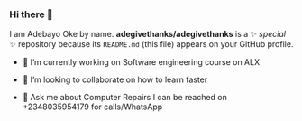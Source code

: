 ### Hi there 👋
I am Adebayo Oke by name.
**adegivethanks/adegivethanks** is a ✨ _special_ ✨ repository because its `README.md` (this file) appears on your GitHub profile.
- 🔭 I’m currently working on Software engineering course on ALX
- 👯 I’m looking to collaborate on how to learn faster

- 💬 Ask me about Computer Repairs
I can be reached on +2348035954179 for calls/WhatsApp


